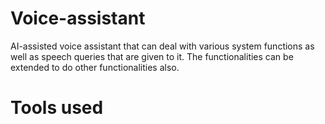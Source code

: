 # Voice-assistant
AI-assisted voice assistant that can deal with various system functions as well as speech queries that are given to it. The functionalities can be extended to do other functionalities also.

# Tools used
